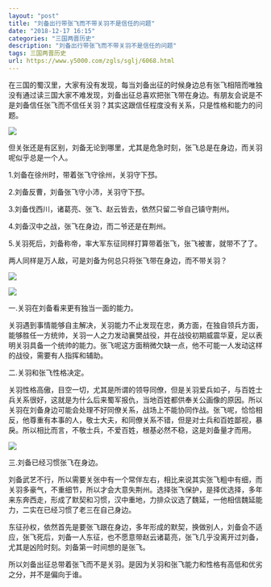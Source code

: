 ```yaml
---
layout: "post"
title: "刘备出行带张飞而不带关羽不是信任的问题"
date: "2018-12-17 16:15"
categories: "三国两晋历史"
description: "刘备出行带张飞而不带关羽不是信任的问题"
tags: 三国两晋历史
url: https://www.y5000.com/zgls/sglj/6068.html
---
```






在三国的蜀汉里，大家有没有发现，每当刘备出征的时候身边总有张飞相陪而唯独没有通过读三国大家不难发现，刘备出征总喜欢把张飞带在身边。有朋友会说是不是刘备信任张飞而不信任关羽？其实这跟信任程度没有关系，只是性格和能力的问题。

![](https://img.y5000.com/uploads/allimg/161129/1041195L5-0.jpg)

但关张还是有区别，刘备无论到哪里，尤其是危急时刻，张飞总是在身边，而关羽呢似乎总是一个人。

1.刘备在徐州时，带着张飞守徐州，关羽守下邳。

2.刘备反曹，刘备张飞守小沛，关羽守下邳。

3.刘备伐西川，诸葛亮、张飞、赵云皆去，依然只留二爷自己镇守荆州。

4.刘备汉中之战，张飞在身边，而二爷还是在荆州。

5.关羽死后，刘备称帝，率大军东征同样打算带着张飞，张飞被害，就带不了了。

两人同样是万人敌，可是刘备为何总只将张飞带在身边，而不带关羽？

![](https://img.y5000.com/uploads/allimg/161129/1041192S4-1.jpg)

![](https://img.y5000.com/uploads/allimg/161129/1041195225-2.jpg)

一.关羽在刘备看来更有独当一面的能力。

关羽遇到事情能够自主解决，关羽能力不止发现在忠，勇方面，在独自领兵方面，能够胜任一方统帅，关羽一人之力发动襄樊战役，并在战役初期威震华夏，足以表明关羽具备一个统帅的能力。张飞呢这方面稍微欠缺一点，他不可能一人发动这样的战役，需要有人指挥和辅助。

二.关羽和张飞性格决定。

关羽性格高傲，目空一切，尤其是所谓的领导同僚，但是关羽爱兵如子，与百姓士兵关系很好，这就是为什么后来蜀军报仇，当地百姓都供奉关公画像的原因。所以关羽在刘备身边可能会处理不好同僚关系，战场上不能协同作战。张飞呢，恰恰相反，他尊重有本事的人，敬士大夫，和同僚关系不错，但是对士兵和百姓鄙视，暴戾。所以相比而言，不敬士兵，不爱百姓，根基必然不稳，这是刘备量才而用。

![](https://img.y5000.com/uploads/allimg/161129/1041192c2-3.jpg)

三.刘备已经习惯张飞在身边。

刘备武艺不行，所以需要关张中有一个常伴左右，相比来说其实张飞粗中有细，而关羽多豪气，不重细节，所以才会大意失荆州。选择张飞保护，是择优选择，多年来东奔西走，形成了默契和习惯，汉中重地，力排众议选了魏延，一他相信魏延能力，二实在已经习惯了老三在自己身边。

东征孙权，依然首先是要张飞跟在身边，多年形成的默契，换做别人，刘备会不适应，张飞死后，刘备一人东征，也不愿意带赵云诸葛亮，张飞几乎没离开过刘备，尤其是凶险时刻。刘备第一时间想的是张飞。

所以刘备出征总带着张飞而不是关羽。是因为关羽和张飞能力和性格有高低和优劣之分，并不是偏向于谁。
